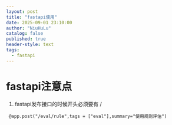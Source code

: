 ```yaml
---
layout: post
title: "fastapi使用"
date: 2025-09-01 23:10:00
author: "NiuHuLu"
catalog: false
published: true
header-style: text
tags:
  - fastapi
---
```



# fastapi注意点
1. fastapi发布接口的时候开头必须要有 /
```
 @app.post("/eval/rule",tags = ["eval"],summary="使用规则评估")
```
